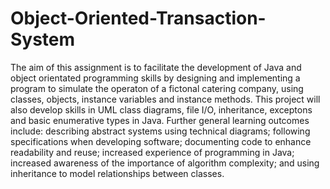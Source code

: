 # Object-Oriented-Transaction-System
The aim of this assignment is to facilitate the development of Java and object orientated programming skills by designing and implementing a program to simulate the operaton of a fictonal catering company, using classes, objects, instance variables and instance methods. This project will also develop skills in UML class diagrams, file I/O, inheritance, exceptons and basic enumerative types in Java. Further general learning outcomes include: describing abstract systems using technical diagrams; following specifications when developing software; documenting code to enhance readability and reuse; increased experience of programming in Java; increased awareness of the importance of algorithm complexity; and using inheritance to model relationships between classes.
